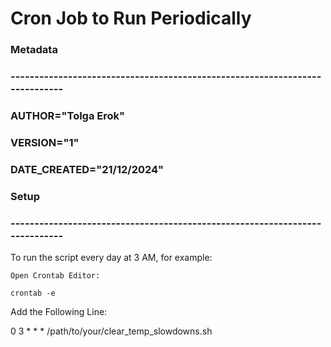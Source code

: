 # Cron Job to Run Periodically
### Metadata
### ----------------------------------------------------------------------------
### AUTHOR="Tolga Erok"
### VERSION="1"
### DATE_CREATED="21/12/2024"

### Setup
### ----------------------------------------------------------------------------


To run the script every day at 3 AM, for example:

    Open Crontab Editor:

    crontab -e

Add the Following Line:

0 3 * * * /path/to/your/clear_temp_slowdowns.sh
